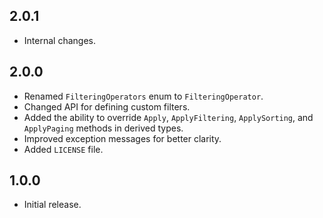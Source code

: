 ﻿## 2.0.1
- Internal changes.

## 2.0.0
- Renamed `FilteringOperators` enum to `FilteringOperator`.
- Changed API for defining custom filters.
- Added the ability to override `Apply`, `ApplyFiltering`, `ApplySorting`, and `ApplyPaging` methods in derived types.
- Improved exception messages for better clarity.
- Added `LICENSE` file.

## 1.0.0
- Initial release.